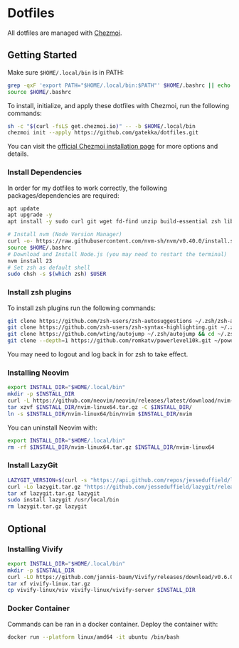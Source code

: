 # Dotfiles

All dotfiles are managed with [Chezmoi](https://chezmoi.io).

## Getting Started

Make sure `$HOME/.local/bin` is in PATH:

```bash
grep -qxF 'export PATH="$HOME/.local/bin:$PATH"' $HOME/.bashrc || echo 'export PATH="$HOME/.local/bin:$PATH"' >> $HOME/.bashrc
source $HOME/.bashrc
```

To install, initialize, and apply these dotfiles with Chezmoi, run the following commands:
```bash
sh -c "$(curl -fsLS get.chezmoi.io)" -- -b $HOME/.local/bin
chezmoi init --apply https://github.com/gatekka/dotfiles.git
```
You can visit the [official Chezmoi installation page](https://chezmoi.io/install) for more options and details.

### Install Dependencies

In order for my dotfiles to work correctly, the following packages/dependencies are required:

```bash
apt update
apt upgrade -y
apt install -y sudo curl git wget fd-find unzip build-essential zsh libreadline-dev

# Install nvm (Node Version Manager)
curl -o- https://raw.githubusercontent.com/nvm-sh/nvm/v0.40.0/install.sh | bash
source $HOME/.bashrc
# Download and Install Node.js (you may need to restart the terminal)
nvm install 23
# Set zsh as default shell
sudo chsh -s $(which zsh) $USER
```

### Install zsh plugins

To install zsh plugins run the following commands:

```bash
git clone https://github.com/zsh-users/zsh-autosuggestions ~/.zsh/zsh-autosuggestions
git clone https://github.com/zsh-users/zsh-syntax-highlighting.git ~/.zsh/zsh-syntax-highlighting
git clone https://github.com/wting/autojump ~/.zsh/autojump && cd ~/.zsh/autojump/ && ./install.py
git clone --depth=1 https://github.com/romkatv/powerlevel10k.git ~/powerlevel10k
```

You may need to logout and log back in for zsh to take effect.

### Installing Neovim

```bash
export INSTALL_DIR="$HOME/.local/bin"
mkdir -p $INSTALL_DIR
curl -L https://github.com/neovim/neovim/releases/latest/download/nvim-linux64.tar.gz -o $INSTALL_DIR/nvim-linux64.tar.gz
tar xzvf $INSTALL_DIR/nvim-linux64.tar.gz -C $INSTALL_DIR/
ln -s $INSTALL_DIR/nvim-linux64/bin/nvim $INSTALL_DIR/nvim
```

You can uninstall Neovim with:

```bash
export INSTALL_DIR="$HOME/.local/bin"
rm -rf $INSTALL_DIR/nvim-linux64.tar.gz $INSTALL_DIR/nvim-linux64
```

### Install LazyGit

```bash
LAZYGIT_VERSION=$(curl -s "https://api.github.com/repos/jesseduffield/lazygit/releases/latest" | grep -Po '"tag_name": "v\K[^"]*')
curl -Lo lazygit.tar.gz "https://github.com/jesseduffield/lazygit/releases/latest/download/lazygit_${LAZYGIT_VERSION}_Linux_x86_64.tar.gz"
tar xf lazygit.tar.gz lazygit
sudo install lazygit /usr/local/bin
rm lazygit.tar.gz lazygit
```

## Optional

### Installing Vivify

```bash
export INSTALL_DIR="$HOME/.local/bin"
mkdir -p $INSTALL_DIR
curl -LO https://github.com/jannis-baum/Vivify/releases/download/v0.6.0/vivify-linux.tar.gz
tar xf vivify-linux.tar.gz
cp vivify-linux/viv vivify-linux/vivify-server $INSTALL_DIR
```

### Docker Container

Commands can be ran in a docker container. Deploy the container with:

```bash
docker run --platform linux/amd64 -it ubuntu /bin/bash
```
